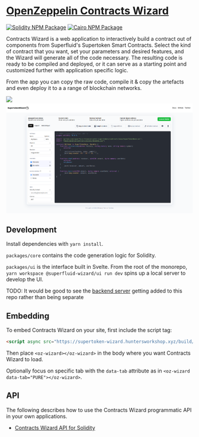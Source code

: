# [OpenZeppelin Contracts Wizard](https://wizard.openzeppelin.com)

[![Solidity NPM Package](https://img.shields.io/npm/v/@superfluid-wizard/core?color=%234e5de4&label=%40openzeppelin%2Fwizard)](https://www.npmjs.com/package/@superfluid-wizard/core)
[![Cairo NPM Package](https://img.shields.io/npm/v/@superfluid-wizard/core-cairo?color=%23e55233&label=%40openzeppelin%2Fwizard-cairo)](https://www.npmjs.com/package/@superfluid-wizard/core-cairo)

Contracts Wizard is a web application to interactively build a contract out of components from Superfluid's Supertoken Smart Contracts. Select the kind of contract that you want, set your parameters and desired features, and the Wizard will generate all of the code necessary. The resulting code is ready to be compiled and deployed, or it can serve as a starting point and customized further with application specific logic.

From the app you can copy the raw code, compile it & copy the artefacts and even deploy it to a a range of blockchain networks.

[![](./screenshot.png)](https://wizard.openzeppelin.com/)
[![Supertoken wizard](image.png)](https://supertoken-wizard.huntersworkshop.xyz)

## Development

Install dependencies with `yarn install`.

`packages/core` contains the code generation logic for Solidity.

`packages/ui` is the interface built in Svelte. From the root of the monorepo, `yarn workspace @superfluid-wizard/ui run dev` spins up a local server to develop the UI.

TODO: It would be good to see the [backend server](https://github.com/hunters-workshop/solidity-compiler-express-server) getting added to this repo rather than being separate

## Embedding

To embed Contracts Wizard on your site, first include the script tag:

```html
<script async src="https://supertoken-wizard.huntersworkshop.xyz/build/embed.js"></script>
```

Then place `<oz-wizard></oz-wizard>` in the body where you want Contracts Wizard to load.

Optionally focus on specific tab with the `data-tab` attribute as in `<oz-wizard data-tab="PURE"></oz-wizard>`.

## API

The following describes how to use the Contracts Wizard programmatic API in your own applications.

- [Contracts Wizard API for Solidity](packages/core/README.md)
